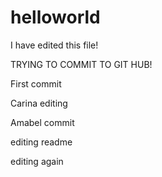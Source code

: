 # helloworld

I have edited this file!

TRYING TO COMMIT TO GIT HUB!

First commit

Carina editing

Amabel commit

editing readme

editing again